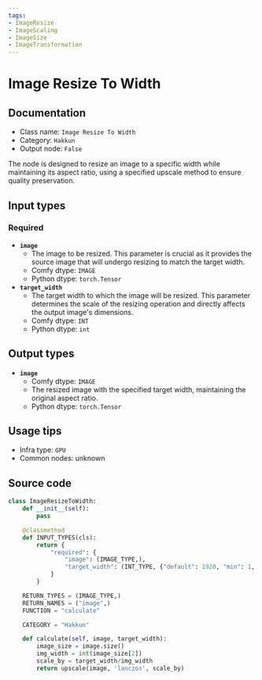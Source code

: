 ```yaml
---
tags:
- ImageResize
- ImageScaling
- ImageSize
- ImageTransformation
---
```


# Image Resize To Width
## Documentation
- Class name: `Image Resize To Width`
- Category: `Hakkun`
- Output node: `False`

The node is designed to resize an image to a specific width while maintaining its aspect ratio, using a specified upscale method to ensure quality preservation.
## Input types
### Required
- **`image`**
    - The image to be resized. This parameter is crucial as it provides the source image that will undergo resizing to match the target width.
    - Comfy dtype: `IMAGE`
    - Python dtype: `torch.Tensor`
- **`target_width`**
    - The target width to which the image will be resized. This parameter determines the scale of the resizing operation and directly affects the output image's dimensions.
    - Comfy dtype: `INT`
    - Python dtype: `int`
## Output types
- **`image`**
    - Comfy dtype: `IMAGE`
    - The resized image with the specified target width, maintaining the original aspect ratio.
    - Python dtype: `torch.Tensor`
## Usage tips
- Infra type: `GPU`
- Common nodes: unknown


## Source code
```python
class ImageResizeToWidth:
    def __init__(self):
        pass

    @classmethod
    def INPUT_TYPES(cls):
        return {
            "required": {
                "image": (IMAGE_TYPE,),
                "target_width": (INT_TYPE, {"default": 1920, "min": 1, "step": 1}),
            }
        }

    RETURN_TYPES = (IMAGE_TYPE,)
    RETURN_NAMES = ("image",)
    FUNCTION = "calculate"

    CATEGORY = "Hakkun"

    def calculate(self, image, target_width):
        image_size = image.size()
        img_width = int(image_size[2])
        scale_by = target_width/img_width
        return upscale(image, 'lanczos', scale_by)

```
